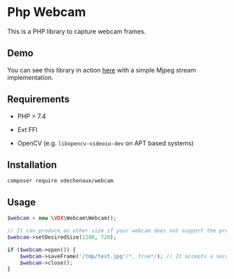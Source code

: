 # Php Webcam

This is a PHP library to capture webcam frames.

## Demo

You can see this library in action [here](https://github.com/vdechenaux/PhpWebcamMjpeg) with a simple Mjpeg stream implementation.

## Requirements

- PHP > 7.4

- Ext FFI

- OpenCV (e.g. `libopencv-videoio-dev` on APT based systems)

## Installation

```
composer require vdechenaux/webcam
```

## Usage

```php
$webcam = new \VDX\Webcam\Webcam();

// It can produce an other size if your webcam does not support the provided size
$webcam->setDesiredSize(1280, 720);

if ($webcam->open()) {
    $webcam->saveFrame('/tmp/test.jpg'/*, true*/); // It accepts a second parameter to mirror the image
    $webcam->close();
}
```
